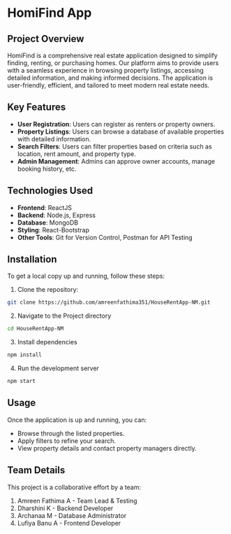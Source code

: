 # HomiFind App

## Project Overview
HomiFind is a comprehensive real estate application designed to simplify finding, renting, or purchasing homes. Our platform aims to provide users with a seamless experience in browsing property listings, accessing detailed information, and making informed decisions. The application is user-friendly, efficient, and tailored to meet modern real estate needs.

## Key Features
- **User Registration**: Users can register as renters or property owners.
- **Property Listings**: Users can browse a database of available properties with detailed information.
- **Search Filters**: Users can filter properties based on criteria such as location, rent amount, and property type.
- **Admin Management**: Admins can approve owner accounts, manage booking history, etc.


## Technologies Used  
- **Frontend**: ReactJS
- **Backend**: Node.js, Express
- **Database**: MongoDB
- **Styling**: React-Bootstrap
- **Other Tools**: Git for Version Control, Postman for API Testing

## Installation
To get a local copy up and running, follow these steps:
1. Clone the repository:
```bash
git clone https://github.com/amreenfathima351/HouseRentApp-NM.git
```
2. Navigate to the Project directory
```bash
cd HouseRentApp-NM
```
3. Install dependencies
```bash
npm install
```
4. Run the development server
```bash
npm start
```

## Usage
Once the application is up and running, you can:
- Browse through the listed properties.
- Apply filters to refine your search.
- View property details and contact property managers directly.

## Team Details
This project is a collaborative effort by a team:
1. Amreen Fathima A - Team Lead & Testing
2. Dharshini K - Backend Developer
3. Archanaa M - Database Administrator
4. Lufiya Banu A - Frontend Developer
